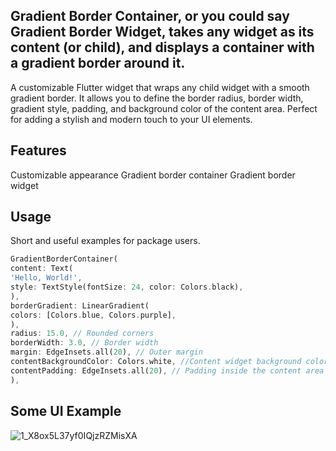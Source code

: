 <!--
This README describes the package. If you publish this package to pub.dev,
this README's contents appear on the landing page for your package.

For information about how to write a good package README, see the guide for
[writing package pages](https://dart.dev/guides/libraries/writing-package-pages).

For general information about developing packages, see the Dart guide for
[creating packages](https://dart.dev/guides/libraries/create-library-packages)
and the Flutter guide for
[developing packages and plugins](https://flutter.dev/developing-packages).
-->

## Gradient Border Container, or you could say Gradient Border Widget, takes any widget as its content (or child), and displays a container with a gradient border around it.
A customizable Flutter widget that wraps any child widget with a smooth gradient border. It allows you to define the border radius, border width, gradient style, padding, and background color of the content area. Perfect for adding a stylish and modern touch to your UI elements.

## Features

Customizable appearance
Gradient border container
Gradient border widget


## Usage

Short and useful examples for package users.

```dart
GradientBorderContainer(
content: Text(
'Hello, World!',
style: TextStyle(fontSize: 24, color: Colors.black),
),
borderGradient: LinearGradient(
colors: [Colors.blue, Colors.purple],
),
radius: 15.0, // Rounded corners
borderWidth: 3.0, // Border width
margin: EdgeInsets.all(20), // Outer margin
contentBackgroundColor: Colors.white, //Content widget background color
contentPadding: EdgeInsets.all(20), // Padding inside the content area
),
```
## Some UI Example
![1_X8ox5L37yf0IQjzRZMisXA](https://github.com/user-attachments/assets/c2c42fc5-4a61-4415-b666-4e94ab5645af)

